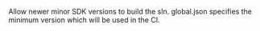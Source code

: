 Allow newer minor SDK versions to build the sln. global.json specifies the minimum version which will be used in the CI.
